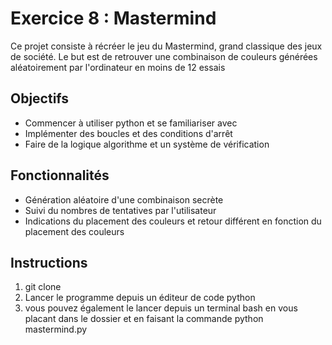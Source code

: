 # Exercice 8 : Mastermind

Ce projet consiste à récréer le jeu du Mastermind, grand classique des jeux de société. Le but est de retrouver une combinaison de couleurs générées aléatoirement par l'ordinateur en moins de 12 essais

## Objectifs

- Commencer à utiliser python et se familiariser avec
- Implémenter des boucles et des conditions d'arrêt
- Faire de la logique algorithme et un système de vérification

## Fonctionnalités

- Génération aléatoire d'une combinaison secrète
- Suivi du nombres de tentatives par l'utilisateur
- Indications du placement des couleurs et retour différent en fonction du placement des couleurs

## Instructions

1. git clone
2. Lancer le programme depuis un éditeur de code python
2. vous pouvez également le lancer depuis un terminal bash en vous placant dans le dossier et en faisant la commande python mastermind.py